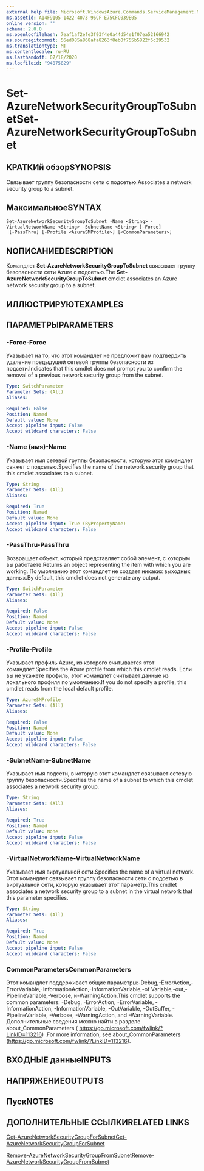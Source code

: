```yaml
---
external help file: Microsoft.WindowsAzure.Commands.ServiceManagement.Network.dll-Help.xml
ms.assetid: A14F9105-1422-4073-96CF-E75CFC039E05
online version: ''
schema: 2.0.0
ms.openlocfilehash: 7eaf1af2efe3f93f4e0a44d54e1f07ea52166942
ms.sourcegitcommit: 56ed085a868afa8263f8eb0f755b5822f5c29532
ms.translationtype: MT
ms.contentlocale: ru-RU
ms.lasthandoff: 07/18/2020
ms.locfileid: "94075829"
---
```

# <span data-ttu-id="11c59-101">Set-AzureNetworkSecurityGroupToSubnet</span><span class="sxs-lookup"><span data-stu-id="11c59-101">Set-AzureNetworkSecurityGroupToSubnet</span></span>

## <span data-ttu-id="11c59-102">КРАТКИй обзор</span><span class="sxs-lookup"><span data-stu-id="11c59-102">SYNOPSIS</span></span>
<span data-ttu-id="11c59-103">Связывает группу безопасности сети с подсетью.</span><span class="sxs-lookup"><span data-stu-id="11c59-103">Associates a network security group to a subnet.</span></span>

## <span data-ttu-id="11c59-104">Максимальное</span><span class="sxs-lookup"><span data-stu-id="11c59-104">SYNTAX</span></span>

```
Set-AzureNetworkSecurityGroupToSubnet -Name <String> -VirtualNetworkName <String> -SubnetName <String> [-Force]
 [-PassThru] [-Profile <AzureSMProfile>] [<CommonParameters>]
```

## <span data-ttu-id="11c59-105">NОПИСАНИЕ</span><span class="sxs-lookup"><span data-stu-id="11c59-105">DESCRIPTION</span></span>
<span data-ttu-id="11c59-106">Командлет **Set-AzureNetworkSecurityGroupToSubnet** связывает группу безопасности сети Azure с подсетью.</span><span class="sxs-lookup"><span data-stu-id="11c59-106">The **Set-AzureNetworkSecurityGroupToSubnet** cmdlet associates an Azure network security group to a subnet.</span></span>

## <span data-ttu-id="11c59-107">ИЛЛЮСТРИРУЮТ</span><span class="sxs-lookup"><span data-stu-id="11c59-107">EXAMPLES</span></span>

## <span data-ttu-id="11c59-108">ПАРАМЕТРЫ</span><span class="sxs-lookup"><span data-stu-id="11c59-108">PARAMETERS</span></span>

### <span data-ttu-id="11c59-109">-Force</span><span class="sxs-lookup"><span data-stu-id="11c59-109">-Force</span></span>
<span data-ttu-id="11c59-110">Указывает на то, что этот командлет не предложит вам подтвердить удаление предыдущей сетевой группы безопасности из подсети.</span><span class="sxs-lookup"><span data-stu-id="11c59-110">Indicates that this cmdlet does not prompt you to confirm the removal of a previous network security group from the subnet.</span></span>

```yaml
Type: SwitchParameter
Parameter Sets: (All)
Aliases: 

Required: False
Position: Named
Default value: None
Accept pipeline input: False
Accept wildcard characters: False
```

### <span data-ttu-id="11c59-111">-Name (имя)</span><span class="sxs-lookup"><span data-stu-id="11c59-111">-Name</span></span>
<span data-ttu-id="11c59-112">Указывает имя сетевой группы безопасности, которую этот командлет свяжет с подсетью.</span><span class="sxs-lookup"><span data-stu-id="11c59-112">Specifies the name of the network security group that this cmdlet associates to a subnet.</span></span>

```yaml
Type: String
Parameter Sets: (All)
Aliases: 

Required: True
Position: Named
Default value: None
Accept pipeline input: True (ByPropertyName)
Accept wildcard characters: False
```

### <span data-ttu-id="11c59-113">-PassThru</span><span class="sxs-lookup"><span data-stu-id="11c59-113">-PassThru</span></span>
<span data-ttu-id="11c59-114">Возвращает объект, который представляет собой элемент, с которым вы работаете.</span><span class="sxs-lookup"><span data-stu-id="11c59-114">Returns an object representing the item with which you are working.</span></span> <span data-ttu-id="11c59-115">По умолчанию этот командлет не создает никаких выходных данных.</span><span class="sxs-lookup"><span data-stu-id="11c59-115">By default, this cmdlet does not generate any output.</span></span>

```yaml
Type: SwitchParameter
Parameter Sets: (All)
Aliases: 

Required: False
Position: Named
Default value: None
Accept pipeline input: False
Accept wildcard characters: False
```

### <span data-ttu-id="11c59-116">-Profile</span><span class="sxs-lookup"><span data-stu-id="11c59-116">-Profile</span></span>
<span data-ttu-id="11c59-117">Указывает профиль Azure, из которого считывается этот командлет.</span><span class="sxs-lookup"><span data-stu-id="11c59-117">Specifies the Azure profile from which this cmdlet reads.</span></span> <span data-ttu-id="11c59-118">Если вы не укажете профиль, этот командлет считывает данные из локального профиля по умолчанию.</span><span class="sxs-lookup"><span data-stu-id="11c59-118">If you do not specify a profile, this cmdlet reads from the local default profile.</span></span>

```yaml
Type: AzureSMProfile
Parameter Sets: (All)
Aliases: 

Required: False
Position: Named
Default value: None
Accept pipeline input: False
Accept wildcard characters: False
```

### <span data-ttu-id="11c59-119">-SubnetName</span><span class="sxs-lookup"><span data-stu-id="11c59-119">-SubnetName</span></span>
<span data-ttu-id="11c59-120">Указывает имя подсети, в которую этот командлет связывает сетевую группу безопасности.</span><span class="sxs-lookup"><span data-stu-id="11c59-120">Specifies the name of a subnet to which this cmdlet associates a network security group.</span></span>

```yaml
Type: String
Parameter Sets: (All)
Aliases: 

Required: True
Position: Named
Default value: None
Accept pipeline input: False
Accept wildcard characters: False
```

### <span data-ttu-id="11c59-121">-VirtualNetworkName</span><span class="sxs-lookup"><span data-stu-id="11c59-121">-VirtualNetworkName</span></span>
<span data-ttu-id="11c59-122">Указывает имя виртуальной сети.</span><span class="sxs-lookup"><span data-stu-id="11c59-122">Specifies the name of a virtual network.</span></span>
<span data-ttu-id="11c59-123">Этот командлет связывает группу безопасности сети с подсетью в виртуальной сети, которую указывает этот параметр.</span><span class="sxs-lookup"><span data-stu-id="11c59-123">This cmdlet associates a network security group to a subnet in the virtual network that this parameter specifies.</span></span>

```yaml
Type: String
Parameter Sets: (All)
Aliases: 

Required: True
Position: Named
Default value: None
Accept pipeline input: False
Accept wildcard characters: False
```

### <span data-ttu-id="11c59-124">CommonParameters</span><span class="sxs-lookup"><span data-stu-id="11c59-124">CommonParameters</span></span>
<span data-ttu-id="11c59-125">Этот командлет поддерживает общие параметры:-Debug,-ErrorAction,-ErrorVariable,-InformationAction,-InformationVariable,-of Variable,-out,-PipelineVariable,-Verbose, и-WarningAction.</span><span class="sxs-lookup"><span data-stu-id="11c59-125">This cmdlet supports the common parameters: -Debug, -ErrorAction, -ErrorVariable, -InformationAction, -InformationVariable, -OutVariable, -OutBuffer, -PipelineVariable, -Verbose, -WarningAction, and -WarningVariable.</span></span> <span data-ttu-id="11c59-126">Дополнительные сведения можно найти в разделе about_CommonParameters ( https://go.microsoft.com/fwlink/?LinkID=113216) .</span><span class="sxs-lookup"><span data-stu-id="11c59-126">For more information, see about_CommonParameters (https://go.microsoft.com/fwlink/?LinkID=113216).</span></span>

## <span data-ttu-id="11c59-127">ВХОДНЫЕ данные</span><span class="sxs-lookup"><span data-stu-id="11c59-127">INPUTS</span></span>

## <span data-ttu-id="11c59-128">НАПРЯЖЕНИЕ</span><span class="sxs-lookup"><span data-stu-id="11c59-128">OUTPUTS</span></span>

## <span data-ttu-id="11c59-129">Пуск</span><span class="sxs-lookup"><span data-stu-id="11c59-129">NOTES</span></span>

## <span data-ttu-id="11c59-130">ДОПОЛНИТЕЛЬНЫЕ ССЫЛКИ</span><span class="sxs-lookup"><span data-stu-id="11c59-130">RELATED LINKS</span></span>

[<span data-ttu-id="11c59-131">Get-AzureNetworkSecurityGroupForSubnet</span><span class="sxs-lookup"><span data-stu-id="11c59-131">Get-AzureNetworkSecurityGroupForSubnet</span></span>](./Get-AzureNetworkSecurityGroupForSubnet.md)

[<span data-ttu-id="11c59-132">Remove-AzureNetworkSecurityGroupFromSubnet</span><span class="sxs-lookup"><span data-stu-id="11c59-132">Remove-AzureNetworkSecurityGroupFromSubnet</span></span>](./Remove-AzureNetworkSecurityGroupFromSubnet.md)


